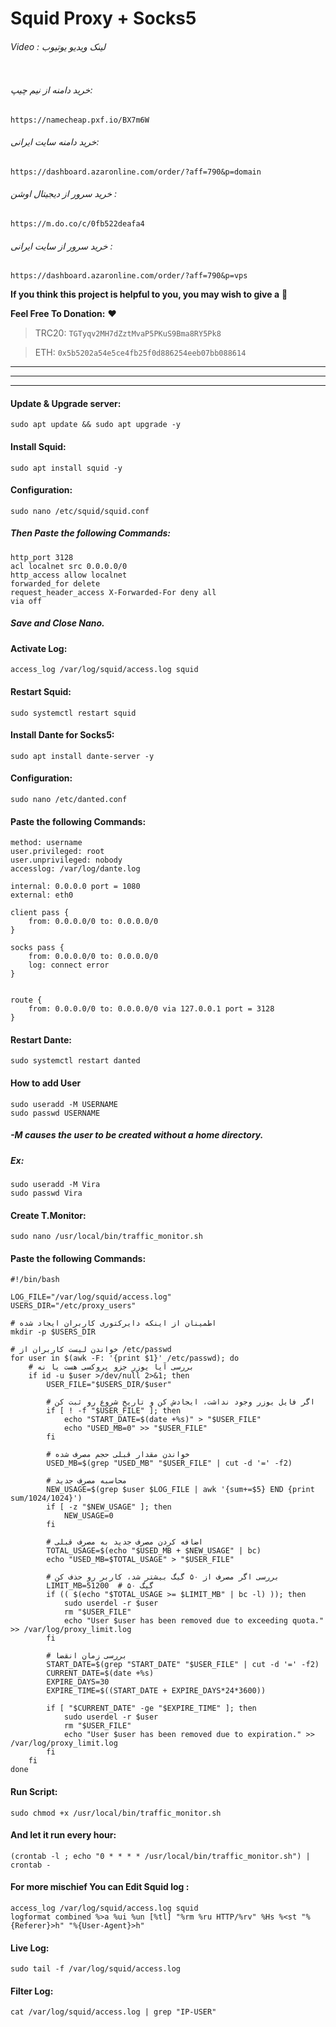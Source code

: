 # Squid Proxy + Socks5

###### Video : لینک ویدیو یوتیوب
```

```

###### خرید دامنه از نیم چیپ: 
```
https://namecheap.pxf.io/BX7m6W
```
###### خرید دامنه سایت ایرانی: 
```
https://dashboard.azaronline.com/order/?aff=790&p=domain
```
###### خرید سرور از دیجیتال اوشن : 
```
https://m.do.co/c/0fb522deafa4
```
###### خرید سرور از سایت ایرانی : 
```
https://dashboard.azaronline.com/order/?aff=790&p=vps
```

**If you think this project is helpful to you, you may wish to give a** 🌟

**Feel Free To Donation:** ❤️

>TRC20: ```TGTyqv2MH7dZztMvaP5PKuS9Bma8RY5Pk8```

>ETH: ```0x5b5202a54e5ce4fb25f0d886254eeb07bb088614```

___
---
***
#### Update & Upgrade server:
```
sudo apt update && sudo apt upgrade -y
```

#### Install Squid:
```
sudo apt install squid -y
```

#### Configuration:
```
sudo nano /etc/squid/squid.conf
```

##### Then Paste the following Commands:
```
http_port 3128
acl localnet src 0.0.0.0/0
http_access allow localnet
forwarded_for delete
request_header_access X-Forwarded-For deny all
via off

```

##### Save and Close Nano.

#### Activate Log:
```
access_log /var/log/squid/access.log squid
```

#### Restart Squid:
```
sudo systemctl restart squid
```

#### Install Dante for Socks5:
```
sudo apt install dante-server -y
```

#### Configuration:
```
sudo nano /etc/danted.conf
```

#### Paste the following Commands:
```
method: username
user.privileged: root
user.unprivileged: nobody
accesslog: /var/log/dante.log

internal: 0.0.0.0 port = 1080
external: eth0

client pass {
    from: 0.0.0.0/0 to: 0.0.0.0/0
}

socks pass {
    from: 0.0.0.0/0 to: 0.0.0.0/0
    log: connect error
}


route {
    from: 0.0.0.0/0 to: 0.0.0.0/0 via 127.0.0.1 port = 3128
}

```

#### Restart Dante:
```
sudo systemctl restart danted
```

#### How to add User
```
sudo useradd -M USERNAME
sudo passwd USERNAME
```

##### -M causes the user to be created without a home directory.

##### Ex:
```
sudo useradd -M Vira
sudo passwd Vira
```

#### Create T.Monitor:
```
sudo nano /usr/local/bin/traffic_monitor.sh
```

#### Paste the following Commands:
```
#!/bin/bash

LOG_FILE="/var/log/squid/access.log"
USERS_DIR="/etc/proxy_users"

# اطمینان از اینکه دایرکتوری کاربران ایجاد شده
mkdir -p $USERS_DIR

# خواندن لیست کاربران از /etc/passwd
for user in $(awk -F: '{print $1}' /etc/passwd); do
    # بررسی آیا یوزر جزو پروکسی هست یا نه
    if id -u $user >/dev/null 2>&1; then
        USER_FILE="$USERS_DIR/$user"

        # اگر فایل یوزر وجود نداشت، ایجادش کن و تاریخ شروع رو ثبت کن
        if [ ! -f "$USER_FILE" ]; then
            echo "START_DATE=$(date +%s)" > "$USER_FILE"
            echo "USED_MB=0" >> "$USER_FILE"
        fi

        # خواندن مقدار قبلی حجم مصرف شده
        USED_MB=$(grep "USED_MB" "$USER_FILE" | cut -d '=' -f2)

        # محاسبه مصرف جدید
        NEW_USAGE=$(grep $user $LOG_FILE | awk '{sum+=$5} END {print sum/1024/1024}')
        if [ -z "$NEW_USAGE" ]; then
            NEW_USAGE=0
        fi

        # اضافه کردن مصرف جدید به مصرف قبلی
        TOTAL_USAGE=$(echo "$USED_MB + $NEW_USAGE" | bc)
        echo "USED_MB=$TOTAL_USAGE" > "$USER_FILE"

        # بررسی اگر مصرف از ۵۰ گیگ بیشتر شد، کاربر رو حذف کن
        LIMIT_MB=51200  # ۵۰ گیگ
        if (( $(echo "$TOTAL_USAGE >= $LIMIT_MB" | bc -l) )); then
            sudo userdel -r $user
            rm "$USER_FILE"
            echo "User $user has been removed due to exceeding quota." >> /var/log/proxy_limit.log
        fi

        # بررسی زمان انقضا
        START_DATE=$(grep "START_DATE" "$USER_FILE" | cut -d '=' -f2)
        CURRENT_DATE=$(date +%s)
        EXPIRE_DAYS=30
        EXPIRE_TIME=$((START_DATE + EXPIRE_DAYS*24*3600))

        if [ "$CURRENT_DATE" -ge "$EXPIRE_TIME" ]; then
            sudo userdel -r $user
            rm "$USER_FILE"
            echo "User $user has been removed due to expiration." >> /var/log/proxy_limit.log
        fi
    fi
done
```

#### Run Script:
```
sudo chmod +x /usr/local/bin/traffic_monitor.sh
```

#### And let it run every hour:
```
(crontab -l ; echo "0 * * * * /usr/local/bin/traffic_monitor.sh") | crontab -
```

#### For more mischief You can Edit Squid log :
```
access_log /var/log/squid/access.log squid
logformat combined %>a %ui %un [%tl] "%rm %ru HTTP/%rv" %Hs %<st "%{Referer}>h" "%{User-Agent}>h"
```

#### Live Log:
```
sudo tail -f /var/log/squid/access.log
```

#### Filter Log:
```
cat /var/log/squid/access.log | grep "IP-USER"
```


